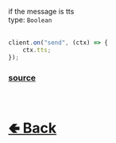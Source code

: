 if the message is tts<br>
type: `Boolean`<br><br>
```js
client.on("send", (ctx) => {
    ctx.tts;
});
```

### [source](https://github.com/shysolocup/noscord.js/blob/main/src/Services/TypeService/types/Message/custard/apply.js)


<br> <h1> [🢀 Back](https://github.com/shysolocup/noscord.js/wiki/Types.Message) </h1>